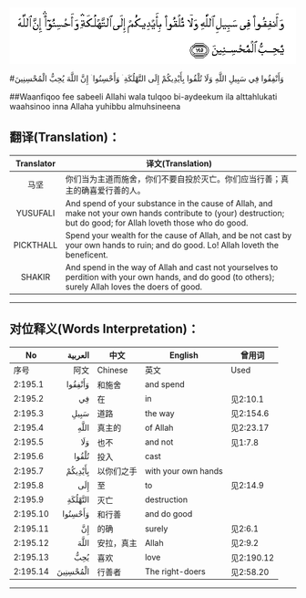 ![002:195](images/002_195.gif)

#وَأَنْفِقُوا فِي سَبِيلِ اللَّهِ وَلَا تُلْقُوا بِأَيْدِيكُمْ إِلَى التَّهْلُكَةِ ۛ وَأَحْسِنُوا ۛ إِنَّ اللَّهَ يُحِبُّ الْمُحْسِنِينَ 

##Waanfiqoo fee sabeeli Allahi wala tulqoo bi-aydeekum ila alttahlukati waahsinoo inna Allaha yuhibbu almuhsineena 

## 翻译(Translation)：

| Translator | 译文(Translation)                                            |
| :--------: | ------------------------------------------------------------ |
|    马坚    | 你们当为主道而施舍，你们不要自投於灭亡。你们应当行善；真主的确喜爱行善的人。 |
|  YUSUFALI  | And spend of your substance in the cause of Allah, and make not your own hands contribute to (your) destruction; but do good; for Allah loveth those who do good. |
| PICKTHALL  | Spend your wealth for the cause of Allah, and be not cast by your own hands to ruin; and do good. Lo! Allah loveth the beneficent. |
|   SHAKIR   | And spend in the way of Allah and cast not yourselves to perdition with your own hands, and do good (to others); surely Allah loves the doers of good. |

---

## 对位释义(Words Interpretation)：

| No   | العربية | 中文    | English | 曾用词 |
| ---- | ------: | ------- | ------- | ------ |
| 序号 |    阿文 | Chinese | 英文    | Used   |
| 2:195.1  | وَأَنْفِقُوا  | 和施舍     | and spend           |            |
| 2:195.2  | فِي       | 在         | in                  | 见2:10.1   |
| 2:195.3  | سَبِيلِ     | 道路       | the way             | 见2:154.6  |
| 2:195.4  |     اللَّهِ | 真主的     | of Allah            | 见2:23.17  |
| 2:195.5  | وَلَا      | 也不       | and not             | 见1:7.8    |
| 2:195.6  | تُلْقُوا    | 投入       | cast                |            |
| 2:195.7  | بِأَيْدِيكُمْ  | 以你们之手 | with your own hands |            |
| 2:195.8  | إِلَى      | 至         | to                  | 见2:14.9   |
| 2:195.9  | التَّهْلُكَةِ  | 灭亡       | destruction         |            |
| 2:195.10 | وَأَحْسِنُوا  | 和行善     | and do good         |            |
| 2:195.11 | إِنَّ       | 的确       | surely              | 见2:6.1    |
| 2:195.12 | اللَّهَ     | 安拉，真主 | Allah               | 见2:9.2 |
| 2:195.13 | يُحِبُّ      | 喜欢       | love                | 见2:190.12 |
| 2:195.14 | الْمُحْسِنِينَ | 行善者     | The right-doers     | 见2:58.20  |

---

